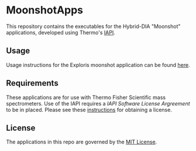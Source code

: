 # MoonshotApps

This repository contains the executables for the Hybrid-DIA "Moonshot" applications, developed using Thermo's [IAPI](https://github.com/thermofisherlsms/iapi).

## Usage

Usage instructions for the Exploris moonshot application can be found [here](https://github.com/thermofisherlsms/MoonshotApps/tree/main/Exploris).

## Requirements

These applications are for use with Thermo Fisher Scientific mass spectrometers.  Use of the IAPI requires a *IAPI Software License Argreement* to be in placed. Please see these [instructions](https://github.com/thermofisherlsms/iapi/blob/master/Orbitrap_IAPI_Online_licensing_guidance_material.pdf) for obtaining a license.

## License

The applications in this repo are governed by the [MIT License](https://github.com/thermofisherlsms/MoonshotApps/blob/main/LICENSE).

